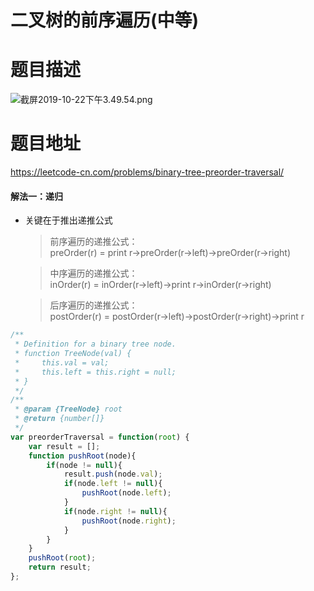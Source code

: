 # 二叉树的前序遍历(中等)
# 题目描述
![截屏2019-10-22下午3.49.54.png](https://pic.leetcode-cn.com/d835a9ee7508351968b3e378b78a2a18114ef1ffcf234715ef4fefbfd96a06ae-%E6%88%AA%E5%B1%8F2019-10-22%E4%B8%8B%E5%8D%883.49.54.png)
# 题目地址
<https://leetcode-cn.com/problems/binary-tree-preorder-traversal/>
#### 解法一：递归
+ 关键在于推出递推公式
    >前序遍历的递推公式：  
    preOrder(r) = print r->preOrder(r->left)->preOrder(r->right)

    >中序遍历的递推公式：  
    inOrder(r) = inOrder(r->left)->print r->inOrder(r->right)  

    >后序遍历的递推公式：  
    postOrder(r) = postOrder(r->left)->postOrder(r->right)->print r
```javascript
/**
 * Definition for a binary tree node.
 * function TreeNode(val) {
 *     this.val = val;
 *     this.left = this.right = null;
 * }
 */
/**
 * @param {TreeNode} root
 * @return {number[]}
 */
var preorderTraversal = function(root) {
    var result = [];
    function pushRoot(node){
        if(node != null){
            result.push(node.val);
            if(node.left != null){
                pushRoot(node.left);
            }
            if(node.right != null){
                pushRoot(node.right);
            } 
        }
    }
    pushRoot(root);
    return result;
};
```